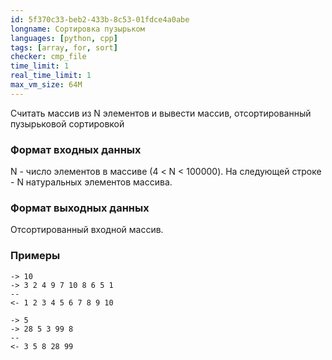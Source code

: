 ```yaml
---
id: 5f370c33-beb2-433b-8c53-01fdce4a0abe
longname: Сортировка пузырьком
languages: [python, cpp]
tags: [array, for, sort]
checker: cmp_file
time_limit: 1
real_time_limit: 1
max_vm_size: 64M
---
```

 
Считать массив из N элементов и вывести массив,
отсортированный пузырьковой сортировкой
 
### Формат входных данных
 
N - число элементов в массиве (4 < N < 100000).
На следующей строке - N натуральных элементов массива.
 
### Формат выходных данных
 
Отсортированный входной массив.
 
### Примеры
 
```
-> 10
-> 3 2 4 9 7 10 8 6 5 1
--
<- 1 2 3 4 5 6 7 8 9 10
```

```
-> 5
-> 28 5 3 99 8
--
<- 3 5 8 28 99
```
